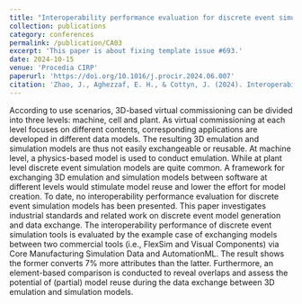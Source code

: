 ```yaml
---
title: "Interoperability performance evaluation for discrete event simulation models: A step towards multi-level data exchange"
collection: publications
category: conferences
permalink: /publication/CA03
excerpt: 'This paper is about fixing template issue #693.'
date: 2024-10-15
venue: 'Procedia CIRP'
paperurl: 'https://doi.org/10.1016/j.procir.2024.06.007'
citation: 'Zhao, J., Aghezzaf, E. H., & Cottyn, J. (2024). Interoperability performance evaluation for discrete event simulation models: A step towards multi-level data exchange. Procedia CIRP, 128, 72-77.'
---
```

According to use scenarios, 3D-based virtual commissioning can be divided into three levels: machine, cell and plant. As virtual commissioning at each level focuses on different contents, corresponding applications are developed in different data models. The resulting 3D emulation and simulation models are thus not easily exchangeable or reusable. At machine level, a physics-based model is used to conduct emulation. While at plant level discrete event simulation models are quite common. A framework for exchanging 3D emulation and simulation models between software at different levels would stimulate model reuse and lower the effort for model creation. To date, no interoperability performance evaluation for discrete event simulation models has been presented. This paper investigates industrial standards and related work on discrete event model generation and data exchange. The interoperability performance of discrete event simulation tools is evaluated by the example case of exchanging models between two commercial tools (i.e., FlexSim and Visual Components) via Core Manufacturing Simulation Data and AutomationML. The result shows the former converts 7% more attributes than the latter. Furthermore, an element-based comparison is conducted to reveal overlaps and assess the potential of (partial) model reuse during the data exchange between 3D emulation and simulation models.
